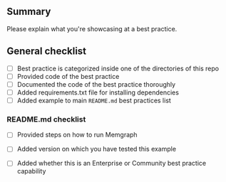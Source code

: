 ## Summary

Please explain what you're showcasing at a best practice.

## General checklist
- [ ] Best practice is categorized inside one of the directories of this repo
- [ ] Provided code of the best practice
- [ ] Documented the code of the best practice thoroughly
- [ ] Added requirements.txt file for installing dependencies
- [ ] Added example to main `README.md` best practices list

### README.md checklist
- [ ] Provided steps on how to run Memgraph
- [ ] Added version on which you have tested this example
- [ ] Added whether this is an Enterprise or Community best practice capability

